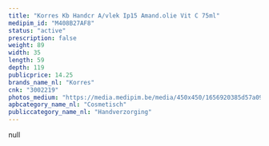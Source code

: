 ```yaml
---
title: "Korres Kb Handcr A/vlek Ip15 Amand.olie Vit C 75ml"
medipim_id: "M408B27AF8"
status: "active"
prescription: false
weight: 89
width: 35
length: 59
depth: 119
publicprice: 14.25
brands_name_nl: "Korres"
cnk: "3002219"
photos_medium: "https://media.medipim.be/media/450x450/1656920385d57a09de3ed9826622eea2132762cf.jpg"
apbcategory_name_nl: "Cosmetisch"
publiccategory_name_nl: "Handverzorging"
---
```

null
